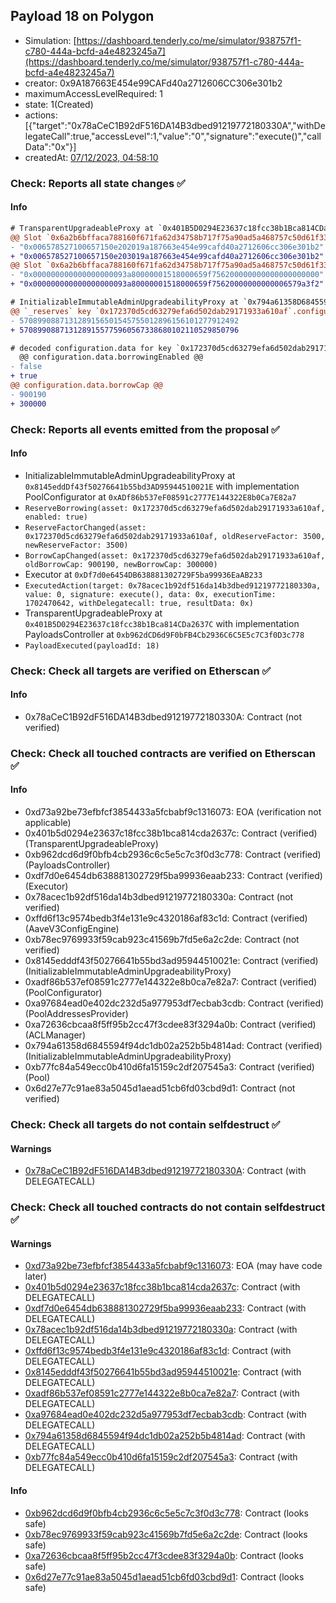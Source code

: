 ## Payload 18 on Polygon

- Simulation: [https://dashboard.tenderly.co/me/simulator/938757f1-c780-444a-bcfd-a4e4823245a7](https://dashboard.tenderly.co/me/simulator/938757f1-c780-444a-bcfd-a4e4823245a7)
- creator: 0x9A187663E454e99CAFd40a2712606CC306e301b2
- maximumAccessLevelRequired: 1
- state: 1(Created)
- actions: [{"target":"0x78aCeC1B92dF516DA14B3dbed91219772180330A","withDelegateCall":true,"accessLevel":1,"value":"0","signature":"execute()","callData":"0x"}]
- createdAt: [07/12/2023, 04:58:10](https://polygonscan.com/tx/0x230435385f4f2333dc1ff43ce0b8c30d58988cd239ae9745507602c2cd73f8be)

### Check: Reports all state changes :white_check_mark:

#### Info


```diff
# TransparentUpgradeableProxy at `0x401B5D0294E23637c18fcc38b1Bca814CDa2637C` with implementation PayloadsController at `0xb962dCD6d9F0bFB4Cb2936C6C5E5c7C3f0D3c778`
@@ Slot `0x6a2b6bffaca788160f671fa62d34758b717f75a90ad5a468757c50d61f33c443` @@
- "0x006578527100657150e202019a187663e454e99cafd40a2712606cc306e301b2"
+ "0x006578527100657150e203019a187663e454e99cafd40a2712606cc306e301b2"
@@ Slot `0x6a2b6bffaca788160f671fa62d34758b717f75a90ad5a468757c50d61f33c444` @@
- "0x000000000000000000093a80000001518000659f756200000000000000000000"
+ "0x000000000000000000093a80000001518000659f75620000000000006579a3f2"
```

```diff
# InitializableImmutableAdminUpgradeabilityProxy at `0x794a61358D6845594F94dc1DB02A252b5b4814aD` with implementation Pool at `0xb77fc84a549ecc0b410d6fa15159C2df207545a3`
@@ `_reserves` key `0x172370d5cd63279efa6d502dab29171933a610af`.configuration.data @@
- 5708990887131289156501545755012896156101277912492
+ 5708990887131289155775960567338680102110529850796

# decoded configuration.data for key `0x172370d5cd63279efa6d502dab29171933a610af` (symbol: CRV)
  @@ configuration.data.borrowingEnabled @@
- false
+ true
@@ configuration.data.borrowCap @@
- 900190
+ 300000

```


### Check: Reports all events emitted from the proposal :white_check_mark:

#### Info

- InitializableImmutableAdminUpgradeabilityProxy at `0x8145eddDf43f50276641b55bd3AD95944510021E` with implementation PoolConfigurator at `0xADf86b537eF08591c2777E144322E8b0Ca7E82a7`
- `ReserveBorrowing(asset: 0x172370d5cd63279efa6d502dab29171933a610af, enabled: true)`
- `ReserveFactorChanged(asset: 0x172370d5cd63279efa6d502dab29171933a610af, oldReserveFactor: 3500, newReserveFactor: 3500)`
- `BorrowCapChanged(asset: 0x172370d5cd63279efa6d502dab29171933a610af, oldBorrowCap: 900190, newBorrowCap: 300000)`
- Executor at `0xDf7d0e6454DB638881302729F5ba99936EaAB233`
- `ExecutedAction(target: 0x78acec1b92df516da14b3dbed91219772180330a, value: 0, signature: execute(), data: 0x, executionTime: 1702470642, withDelegatecall: true, resultData: 0x)`
- TransparentUpgradeableProxy at `0x401B5D0294E23637c18fcc38b1Bca814CDa2637C` with implementation PayloadsController at `0xb962dCD6d9F0bFB4Cb2936C6C5E5c7C3f0D3c778`
- `PayloadExecuted(payloadId: 18)`

### Check: Check all targets are verified on Etherscan :white_check_mark:

#### Info

- 0x78aCeC1B92dF516DA14B3dbed91219772180330A: Contract (not verified)

### Check: Check all touched contracts are verified on Etherscan :white_check_mark:

#### Info

- 0xd73a92be73efbfcf3854433a5fcbabf9c1316073: EOA (verification not applicable)
- 0x401b5d0294e23637c18fcc38b1bca814cda2637c: Contract (verified) (TransparentUpgradeableProxy)
- 0xb962dcd6d9f0bfb4cb2936c6c5e5c7c3f0d3c778: Contract (verified) (PayloadsController)
- 0xdf7d0e6454db638881302729f5ba99936eaab233: Contract (verified) (Executor)
- 0x78acec1b92df516da14b3dbed91219772180330a: Contract (not verified)
- 0xffd6f13c9574bedb3f4e131e9c4320186af83c1d: Contract (verified) (AaveV3ConfigEngine)
- 0xb78ec9769933f59cab923c41569b7fd5e6a2c2de: Contract (not verified)
- 0x8145edddf43f50276641b55bd3ad95944510021e: Contract (verified) (InitializableImmutableAdminUpgradeabilityProxy)
- 0xadf86b537ef08591c2777e144322e8b0ca7e82a7: Contract (verified) (PoolConfigurator)
- 0xa97684ead0e402dc232d5a977953df7ecbab3cdb: Contract (verified) (PoolAddressesProvider)
- 0xa72636cbcaa8f5ff95b2cc47f3cdee83f3294a0b: Contract (verified) (ACLManager)
- 0x794a61358d6845594f94dc1db02a252b5b4814ad: Contract (verified) (InitializableImmutableAdminUpgradeabilityProxy)
- 0xb77fc84a549ecc0b410d6fa15159c2df207545a3: Contract (verified) (Pool)
- 0x6d27e77c91ae83a5045d1aead51cb6fd03cbd9d1: Contract (not verified)

### Check: Check all targets do not contain selfdestruct :white_check_mark:

#### Warnings

- [0x78aCeC1B92dF516DA14B3dbed91219772180330A](https://polygonscan.com/address/0x78aCeC1B92dF516DA14B3dbed91219772180330A): Contract (with DELEGATECALL)

### Check: Check all touched contracts do not contain selfdestruct :white_check_mark:

#### Warnings

- [0xd73a92be73efbfcf3854433a5fcbabf9c1316073](https://polygonscan.com/address/0xd73a92be73efbfcf3854433a5fcbabf9c1316073): EOA (may have code later)
- [0x401b5d0294e23637c18fcc38b1bca814cda2637c](https://polygonscan.com/address/0x401b5d0294e23637c18fcc38b1bca814cda2637c): Contract (with DELEGATECALL)
- [0xdf7d0e6454db638881302729f5ba99936eaab233](https://polygonscan.com/address/0xdf7d0e6454db638881302729f5ba99936eaab233): Contract (with DELEGATECALL)
- [0x78acec1b92df516da14b3dbed91219772180330a](https://polygonscan.com/address/0x78acec1b92df516da14b3dbed91219772180330a): Contract (with DELEGATECALL)
- [0xffd6f13c9574bedb3f4e131e9c4320186af83c1d](https://polygonscan.com/address/0xffd6f13c9574bedb3f4e131e9c4320186af83c1d): Contract (with DELEGATECALL)
- [0x8145edddf43f50276641b55bd3ad95944510021e](https://polygonscan.com/address/0x8145edddf43f50276641b55bd3ad95944510021e): Contract (with DELEGATECALL)
- [0xadf86b537ef08591c2777e144322e8b0ca7e82a7](https://polygonscan.com/address/0xadf86b537ef08591c2777e144322e8b0ca7e82a7): Contract (with DELEGATECALL)
- [0xa97684ead0e402dc232d5a977953df7ecbab3cdb](https://polygonscan.com/address/0xa97684ead0e402dc232d5a977953df7ecbab3cdb): Contract (with DELEGATECALL)
- [0x794a61358d6845594f94dc1db02a252b5b4814ad](https://polygonscan.com/address/0x794a61358d6845594f94dc1db02a252b5b4814ad): Contract (with DELEGATECALL)
- [0xb77fc84a549ecc0b410d6fa15159c2df207545a3](https://polygonscan.com/address/0xb77fc84a549ecc0b410d6fa15159c2df207545a3): Contract (with DELEGATECALL)

#### Info

- [0xb962dcd6d9f0bfb4cb2936c6c5e5c7c3f0d3c778](https://polygonscan.com/address/0xb962dcd6d9f0bfb4cb2936c6c5e5c7c3f0d3c778): Contract (looks safe)
- [0xb78ec9769933f59cab923c41569b7fd5e6a2c2de](https://polygonscan.com/address/0xb78ec9769933f59cab923c41569b7fd5e6a2c2de): Contract (looks safe)
- [0xa72636cbcaa8f5ff95b2cc47f3cdee83f3294a0b](https://polygonscan.com/address/0xa72636cbcaa8f5ff95b2cc47f3cdee83f3294a0b): Contract (looks safe)
- [0x6d27e77c91ae83a5045d1aead51cb6fd03cbd9d1](https://polygonscan.com/address/0x6d27e77c91ae83a5045d1aead51cb6fd03cbd9d1): Contract (looks safe)

